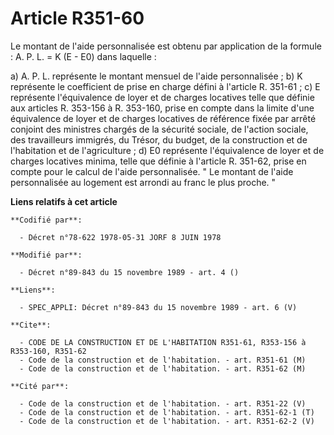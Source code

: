 # Article R351-60

Le montant de l'aide personnalisée est obtenu par application de la formule : A. P. L. = K (E - E0) dans laquelle :

a) A. P. L. représente le montant mensuel de l'aide personnalisée ;        b) K représente le coefficient de prise en charge
défini à l'article R. 351-61 ;        c) E représente l'équivalence de loyer et de charges locatives telle que définie aux
articles R. 353-156 à R. 353-160, prise en compte dans la limite d'une équivalence de loyer et de charges locatives de
référence fixée par arrêté conjoint des ministres chargés de la sécurité sociale, de l'action sociale, des travailleurs
immigrés, du Trésor, du budget, de la construction et de l'habitation et de l'agriculture ;        d) E0 représente
l'équivalence de loyer et de charges locatives minima, telle que définie à l'article R. 351-62, prise en compte pour le
calcul de l'aide personnalisée.    " Le montant de l'aide personnalisée au logement est arrondi au franc le plus proche. "

**Liens relatifs à cet article**

	**Codifié par**:

	  - Décret n°78-622 1978-05-31 JORF 8 JUIN 1978

	**Modifié par**:

	  - Décret n°89-843 du 15 novembre 1989 - art. 4 ()

	**Liens**:

	  - SPEC_APPLI: Décret n°89-843 du 15 novembre 1989 - art. 6 (V)

	**Cite**:

	  - CODE DE LA CONSTRUCTION ET DE L'HABITATION R351-61, R353-156 à R353-160, R351-62
	  - Code de la construction et de l'habitation. - art. R351-61 (M)
	  - Code de la construction et de l'habitation. - art. R351-62 (M)

	**Cité par**:

	  - Code de la construction et de l'habitation. - art. R351-22 (V)
	  - Code de la construction et de l'habitation. - art. R351-62-1 (T)
	  - Code de la construction et de l'habitation. - art. R351-62-2 (V)
